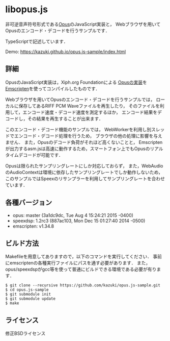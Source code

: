 libopus.js
==========

非可逆音声符号形式である[Opus](http://opus-codec.org/)のJavaScript実装と，
Webブラウザを用いてOpusのエンコード・デコードを行うサンプルです．

TypeScriptで記述しています．

Demo: https://kazuki.github.io/opus.js-sample/index.html


詳細
----

OpusのJavaScript実装は，Xiph.org Foundationによる
[Opusの実装](http://git.xiph.org/?p=opus.git)を
[Emscripten](http://emscripten.org/)を使ってコンパイルしたものです．

Webブラウザを用いてOpusのエンコード・デコードを行うサンプルでは，
ローカルに保存してあるRIFF PCM Waveファイルを再生したり，
そのファイルを利用して，エンコード速度・デコード速度を測定するほか，
エンコード結果をデコードし，その結果を再生することが出来ます．

このエンコード・デコード機能のサンプルでは，
WebWorkerを利用し別スレッドでエンコード・デコード処理を行うため，
ブラウザの他の処理に影響を与えません．
また，Opusのデコード負荷がそれほど高くないことと，
Emscriptenが出力するasm.jsは高速に動作するため，スマートフォン上でもOpusのリアルタイムデコードが可能です．

Opusは限られたサンプリングレートにしか対応しておらず，
また，WebAudioのAudioContextは環境に依存したサンプリングレートでしか動作しないため，
このサンプルではSpeexのリサンプラーを利用してサンプリングレートを合わせています．


各種バージョン
--------------

* opus: master (3a1dc9dc, Tue Aug 4 15:24:21 2015 -0400)
* speexdsp: 1.2rc3 (887ac103, Mon Dec 15 01:27:40 2014 -0500)
* emscripten: v1.34.8

ビルド方法
-------------------------

Makefileを用意してありますので，以下のコマンドを実行してください．
事前にemscriptenの各種実行ファイルにパスを通す必要があります．
また，opus/speexdspがgcc等を使って普通にビルドできる環境である必要が有ります．

    $ git clone --recursive https://github.com/kazuki/opus.js-sample.git
    $ cd opus.js-sample
    $ git submodule init
    $ git submodule update
    $ make

ライセンス
----------

修正BSDライセンス
